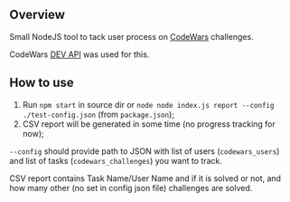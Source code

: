 ## Overview

Small NodeJS tool to tack user process on [CodeWars](https://codewars.com/) challenges.

CodeWars [DEV API](https://dev.codewars.com/#list-completed-challenges) was used for this.

## How to use

1. Run `npm start` in source dir or `node node index.js report --config ./test-config.json` (from `package.json`);
2. CSV report will be generated in some time (no progress tracking for now);


`--config` should provide path to JSON with list of users (`codewars_users`) and list of tasks (`codewars_challenges`) you want to track.

CSV report contains Task Name/User Name and if it is solved or not, and how many other (no set in config json file) challenges are solved.
